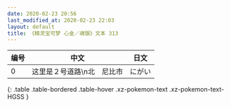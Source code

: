 ```yaml
---
date: 2020-02-23 20:56
last_modified_at: 2020-02-23 22:03
layout: default
title: 《精灵宝可梦 心金／魂银》文本 313
---
```

| 编号 | 中文 | 日文 |
| ---- | ---- | ---- |
| 0 | 这里是２号道路\n北　尼比市 | にがい |
{: .table .table-bordered .table-hover .xz-pokemon-text .xz-pokemon-text-HGSS }
